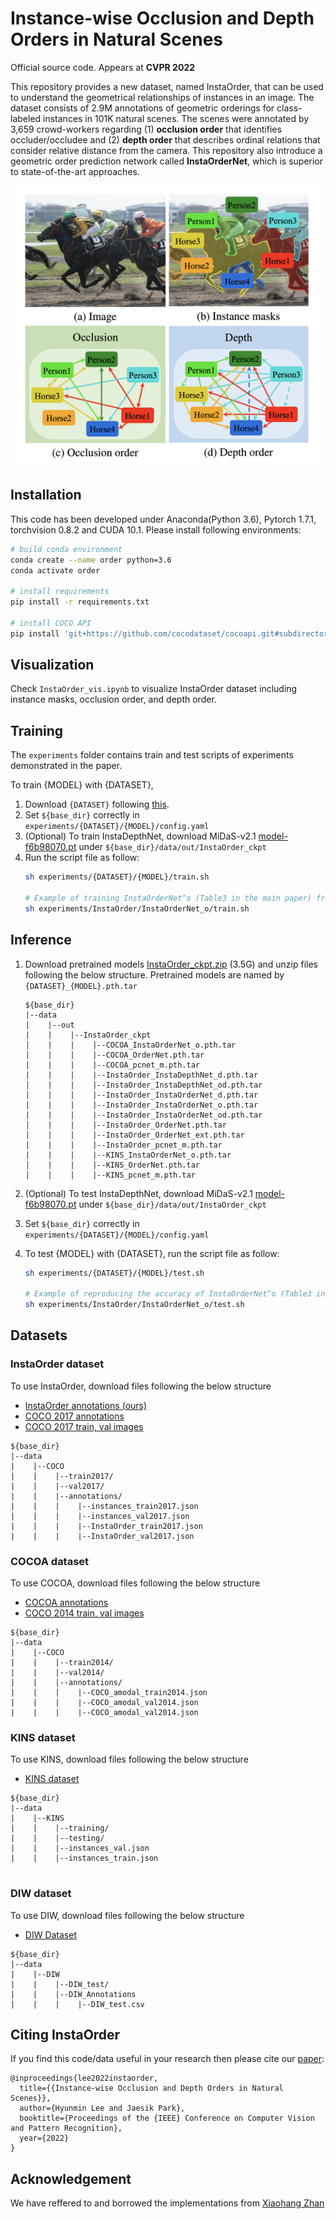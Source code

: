 # Instance-wise Occlusion and Depth Orders in Natural Scenes 
Official source code. Appears at **CVPR 2022**

This repository provides a new dataset, named InstaOrder, that can be used to understand the geometrical relationships of instances in an image. The dataset consists of 2.9M annotations of geometric orderings for class-labeled instances in 101K natural scenes. The scenes were annotated by 3,659 crowd-workers regarding (1) **occlusion order** that identifies occluder/occludee and (2) **depth order** that describes ordinal relations that consider relative distance from the camera. This repository also introduce a geometric order prediction network called **InstaOrderNet**, which is superior to state-of-the-art approaches.

<p align="center">
<img src="demo_images/dataset.png" height="450">
</p>
  
## Installation
This code has been developed under Anaconda(Python 3.6), Pytorch 1.7.1, torchvision 0.8.2 and CUDA 10.1. Please install following environments:

  
```bash
# build conda environment
conda create --name order python=3.6
conda activate order

# install requirements
pip install -r requirements.txt

# install COCO API
pip install 'git+https://github.com/cocodataset/cocoapi.git#subdirectory=PythonAPI'
```

## Visualization
Check `InstaOrder_vis.ipynb` to visualize InstaOrder dataset including instance masks, occlusion order, and depth order.

## Training
The `experiments` folder contains train and test scripts of experiments demonstrated in the paper. 

To train {MODEL} with {DATASET},
1. Download ```{DATASET}``` following [this](#Datasets).
2. Set ```${base_dir}``` correctly in ```experiments/{DATASET}/{MODEL}/config.yaml```
3. (Optional) To train InstaDepthNet, download MiDaS-v2.1 [model-f6b98070.pt](https://github.com/intel-isl/MiDaS/releases/download/v2_1/model-f6b98070.pt) under ```${base_dir}/data/out/InstaOrder_ckpt```
4. Run the script file as follow:
    ```bash
    sh experiments/{DATASET}/{MODEL}/train.sh

    # Example of training InstaOrderNet^o (Table3 in the main paper) from the scratch
    sh experiments/InstaOrder/InstaOrderNet_o/train.sh
    ```



## Inference
1. Download pretrained models [InstaOrder_ckpt.zip](https://drive.google.com/file/d/1_GEmCmofLSkJZnidfp4vsQb2Nqq5aqBU/view?usp=sharing) (3.5G) and unzip files following the below structure. Pretrained models are named by ```{DATASET}_{MODEL}.pth.tar```

    ```
    ${base_dir}
    |--data
    |    |--out
    |    |    |--InstaOrder_ckpt
    |    |    |    |--COCOA_InstaOrderNet_o.pth.tar
    |    |    |    |--COCOA_OrderNet.pth.tar
    |    |    |    |--COCOA_pcnet_m.pth.tar
    |    |    |    |--InstaOrder_InstaDepthNet_d.pth.tar
    |    |    |    |--InstaOrder_InstaDepthNet_od.pth.tar
    |    |    |    |--InstaOrder_InstaOrderNet_d.pth.tar
    |    |    |    |--InstaOrder_InstaOrderNet_o.pth.tar
    |    |    |    |--InstaOrder_InstaOrderNet_od.pth.tar
    |    |    |    |--InstaOrder_OrderNet.pth.tar
    |    |    |    |--InstaOrder_OrderNet_ext.pth.tar  
    |    |    |    |--InstaOrder_pcnet_m.pth.tar
    |    |    |    |--KINS_InstaOrderNet_o.pth.tar
    |    |    |    |--KINS_OrderNet.pth.tar
    |    |    |    |--KINS_pcnet_m.pth.tar
    ```
2. (Optional) To test InstaDepthNet, download MiDaS-v2.1 [model-f6b98070.pt](https://github.com/intel-isl/MiDaS/releases/download/v2_1/model-f6b98070.pt) under ```${base_dir}/data/out/InstaOrder_ckpt```

3. Set ```${base_dir}``` correctly in ```experiments/{DATASET}/{MODEL}/config.yaml```


3. To test {MODEL} with {DATASET}, run the script file as follow:
     ```bash
    sh experiments/{DATASET}/{MODEL}/test.sh

    # Example of reproducing the accuracy of InstaOrderNet^o (Table3 in the main paper)
    sh experiments/InstaOrder/InstaOrderNet_o/test.sh

   ```





## Datasets

### InstaOrder dataset
To use InstaOrder, download files following the below structure
  - [InstaOrder annotations (ours)](https://drive.google.com/file/d/1n4NxDBkxhnRNSKuB8TDGGFcSD83Zknlj/view?usp=sharing)
  - [COCO 2017 annotations](https://cocodataset.org/#download)
  - [COCO 2017 train, val images](https://cocodataset.org/#download)
    
  ```
  ${base_dir}
  |--data
  |    |--COCO
  |    |    |--train2017/
  |    |    |--val2017/
  |    |    |--annotations/
  |    |    |    |--instances_train2017.json
  |    |    |    |--instances_val2017.json
  |    |    |    |--InstaOrder_train2017.json
  |    |    |    |--InstaOrder_val2017.json    
  ```


### COCOA dataset
To use COCOA, download files following the below structure
  - [COCOA annotations](https://github.com/Wakeupbuddy/amodalAPI)
  - [COCO 2014 train, val images](https://cocodataset.org/#download)

  ```
  ${base_dir}
  |--data
  |    |--COCO
  |    |    |--train2014/
  |    |    |--val2014/
  |    |    |--annotations/
  |    |    |    |--COCO_amodal_train2014.json 
  |    |    |    |--COCO_amodal_val2014.json
  |    |    |    |--COCO_amodal_val2014.json

  ```

### KINS dataset
To use KINS, download files following the below structure
- [KINS dataset](https://github.com/qqlu/Amodal-Instance-Segmentation-through-KINS-Dataset)

```
${base_dir}
|--data
|    |--KINS
|    |    |--training/
|    |    |--testing/
|    |    |--instances_val.json
|    |    |--instances_train.json
  
```


### DIW dataset
To use DIW, download files following the below structure
- [DIW Dataset](http://www-personal.umich.edu/~wfchen/depth-in-the-wild/)

```
${base_dir}
|--data
|    |--DIW
|    |    |--DIW_test/
|    |    |--DIW_Annotations
|    |    |    |--DIW_test.csv   

```



## Citing InstaOrder

If you find this code/data useful in your research then please cite our [paper](https://arxiv.org/abs/2111.14562):
```
@inproceedings{lee2022instaorder,
  title={{Instance-wise Occlusion and Depth Orders in Natural Scenes}},
  author={Hyunmin Lee and Jaesik Park},
  booktitle={Proceedings of the {IEEE} Conference on Computer Vision and Pattern Recognition},
  year={2022}
}
```

  
## Acknowledgement
We have reffered to and borrowed the implementations from [Xiaohang Zhan](https://github.com/XiaohangZhan/deocclusion/)
